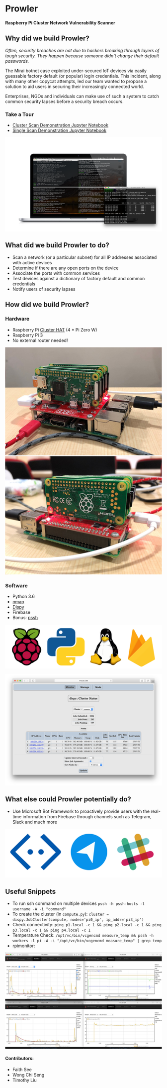# Prowler
#### Raspberry Pi Cluster Network Vulnerability Scanner

## Why did we build Prowler?

*Often, security breaches are not due to hackers breaking through layers of tough security. They happen because someone didn't change their default passwords.*

The Mirai botnet case exploited under-secured IoT devices via easily guessable factory default (or popular) login credentials. This incident, along with many other copycat attempts, led our team wanted to propose a solution to aid users in securing their increasingly connected world.

Enterprises, NGOs and individuals can make use of such a system to catch common security lapses before a security breach occurs.

### Take a Tour
- [Cluster Scan Demonstration Jupyter Notebook](http://nbviewer.jupyter.org/github/tlkh/prowler/blob/master/ClusterDemo.ipynb)
- [Single Scan Demonstration Jupyter Notebook](http://nbviewer.jupyter.org/github/tlkh/prowler/blob/master/SingleDemo.ipynb)

![Terminals and shit](images/terminals.png)

## What did we build Prowler to do?
-   Scan a network (or a particular subnet) for all IP addresses associated with active devices
-   Determine if there are any open ports on the device
-   Associate the ports with common services
-   Test devices against a dictionary of factory default and common credentials
-   Notify users of security lapses

## How did we build Prowler?
### Hardware
-   Raspberry Pi [Cluster HAT](https://clusterhat.com/) (4 \* Pi Zero W)
-   Raspberry Pi 3
-   No external router needed!

![Raspberry Pi Cluster](images/pi1.jpg)
![Raspberry Pi Cluster](images/pi2.jpg)

### Software
-   Python 3.6
-   [nmap](https://nmap.org/)
-   [Dispy](http://dispy.sourceforge.net/)
-   Firebase
-   Bonus: [pssh](https://www.tecmint.com/execute-commands-on-multiple-linux-servers-using-pssh/)

![raspberry pi, python, linux and firebase logos](images/tools_logos.png)

![web interface](images/monitor.png)

## What else could Prowler potentially do?
-   Use Microsoft Bot Framework to proactively provide users with the real-time
    information from Firebase through channels such as Telegram, Slack and much more

![more logos](images/chat_logos.png)

## Useful Snippets
-   To run ssh command on multiple devices `pssh -h pssh-hosts -l username -A -i
    "command"`
-   To create the cluster (in `compute.py`): `cluster =
    dispy.JobCluster(compute, nodes='pi0_ip', ip_addr='pi3_ip')`
-   Check connectivity: `ping p1.local -c 1 && ping p2.local -c 1 && ping
    p3.local -c 1 && ping p4.local -c 1`
-   Temperature Check: `/opt/vc/bin/vcgencmd measure_temp && pssh -h workers -l
    pi -A -i "/opt/vc/bin/vcgencmd measure_temp" | grep temp`
-   rpimonitor:

![more random graphs](images/rpimonitor.jpg)

#### Contributors:

- Faith See
- Wong Chi Seng
- Timothy Liu